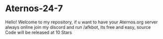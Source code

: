 # Aternos-24-7

Hello!
Welcome to my repository, if u want to have your Aternos.org
server always online join my discord and run /afkbot, its free and easy,
source Code will be released at 10 Stars
